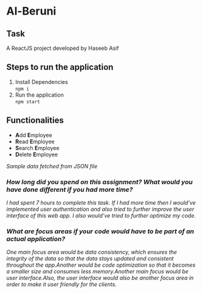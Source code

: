 # Al-Beruni 

## Task

A ReactJS project developed by Haseeb Asif

## Steps to run the application

<ol>
    <li>Install Dependencies<br>
        <code>npm i</code>
    </li>
    <li>
        Run the application
        <br>
        <code>npm start</code>
    </li>   
</ol>

## Functionalities

<ul>
    <li><b>A</b>dd <b>E</b>mployee</li>
    <li><b>R</b>ead <b>E</b>mployee</li>
    <li><b>S</b>earch <b>E</b>mployee</li>
    <li><b>D</b>elete <b>E</b>mployee</li>
</ul>

<i>Sample data fetched from JSON file

<Questions>

<h3>How long did you spend on this assignment? What would you have done different if you had more time?</h3>

<p>I had spent 7 hours to complete this task. If I had more time then I would’ve implemented user authentication and also tried to further improve the user interface of this web app. I also would’ve tried to further optimize my code.</p>

<h3>What are focus areas if your code would have to be part of an actual application?</h3>

<p>One main focus area would be data consistency, which ensures the integrity of the data so that the data stays updated and consistent throughout the app.Another would be code optimization so that it becomes a smaller size and consumes less memory.Another main focus would be user interface.Also, the user interface would also be another focus area in order to make it user friendly for the clients.</p>